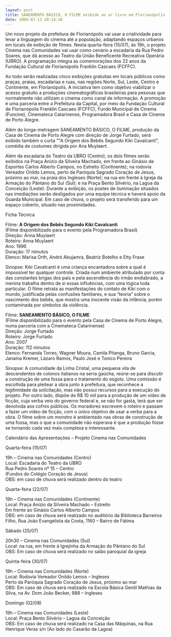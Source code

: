 ```yaml
---
layout: post
title: SANEAMENTO BÁSICO, O FILME exibido ao ar livre em Florianópolis
date: 2009-07-13 20:14:10
---
```

Um novo projeto da prefeitura de Florianópolis vai usar a criatividade para levar a linguagem do cinema até a população, adaptando espaços urbanos em locais de exibição de filmes. Nesta quarta-feira (15/07), às 19h, o projeto Cinema nas Comunidades vai usar como cenário a escadaria da Rua Pedro Soares, que dá acesso ao Teatro da União Beneficente Recreativa Operária (UBRO). A programação integra as comemorações dos 22 anos da Fundação Cultural de Florianópolis Franklin Cascaes (FCFFC).

Ao todo serão realizadas cinco exibições gratuitas em locais públicos como praças, praias, escadarias e ruas, nas regiões Norte, Sul, Leste, Centro e Continente, em Florianópolis. A iniciativa tem como objetivo viabilizar o acesso gratuito a produções cinematográficas brasileiras para pessoas que normalmente não utilizam o cinema como canal de informação. A promoção é uma parceria entre a Prefeitura da Capital, por meio da Fundação Cultural de Florianópolis Franklin Cascaes (FCFFC), Fundo Municipal de Cinema (Funcine), Cinemateca Catarinense, Programadora Brasil e Casa de Cinema de Porto Alegre.

Além do longa-metragem SANEAMENTO BÁSICO, O FILME, produção da Casa de Cinema de Porto Alegre com direção de Jorge Furtado, será exibido também o curta ""A Origem dos Bebês Segundo Kiki Cavalcanti", comédia de costumes dirigida por Ana Muylaert.

Além da escadaria do Teatro da UBRO (Centro), os dois filmes serão exibidos na Praça Anízio da Silveira Machado, em frente ao Ginásio de Esportes Carlos Alberto Campos, no Estreito (Continente); na rodovia Vereador Onildo Lemos, perto da Paróquia Sagrado Coração de Jesus, próximo ao mar, na praia dos Ingleses (Norte); na rua em frente à Igreja da Armação do Pântano do Sul (Sul); e na Praça Bento Silvério, na Lagoa da Conceição (Leste). Durante a exibição, os postes de iluminação situados nas imediações serão desligados por uma equipe técnica e haverá apoio da Guarda Municipal. Em caso de chuva, o projeto será transferido para um espaço coberto, situado nas proximidades.

Ficha Técnica

Filme: **A Origem dos Bebês Segundo Kiki Cavalcanti**\
(Filme disponibilizado para o evento pela Programadora Brasil)\
Direção: Anna Muylaert\
Roteiro: Anna Muylaert\
Ano: 1996\
Duração: 17 minutos\
Elenco: Marisa Orth, André Abujamra, Beatriz Botelho e Etty Frase

Sinopse: Kiki Cavalcanti é uma criança encantadora sobre a qual é impossível ter qualquer controle. Criada num ambiente atribulado por conta das constantes brigas dos pais e pela ascendência do irmão endiabrado, a menina trabalha dentro de si essas influências, com uma lógica toda particular. O filme retrata as manifestações do contato de Kiki com o mundo, justificada pelas confusões familiares, e sua “teoria” sobre o nascimento dos bebês, que mostra uma inocente visão da infância, porém contaminada por símbolos da violência.

Filme: **SANEAMENTO BÁSICO, O FILME**\
(Filme disponibilizado para o evento pela Casa de Cinema de Porto Alegre, numa parceria com a Cinemateca Catarinense)\
Direção: Jorge Furtado\
Roteiro: Jorge Furtado\
Ano: 2007\
Duração: 112 minutos\
Elenco: Fernanda Torres, Wagner Moura, Camila Pitanga, Bruno Garcia, Janaína Kremer, Lázaro Ramos, Paulo José e Tonico Pereira

Sinopse: A comunidade da Linha Cristal, uma pequena vila de descendentes de colonos italianos na serra gaúcha, reúne-se para discutir a construção de uma fossa para o tratamento do esgoto. Uma comissão é escolhida para pleitear a obra junto à prefeitura, que reconhece a legitimidade da solicitação, mas não possui recursos para a execução do projeto. Por outro lado, dispõe de R$ 10 mil para a produção de um vídeo de ficção, cuja verba veio do governo federal e, se não for gasta, terá que ser devolvida aos cofres públicos. Os moradores escrevem o roteiro e passam a fazer um vídeo de ficção, com o único objetivo de usar a verba para a obra. O filme sobre um monstro é ambientado nas obras de construção de uma fossa, mas o que a comunidade não esperava é que a produção fosse se tornando cada vez mais complexa e interessante.

Calendário das Apresentações – Projeto Cinema nas Comunidades

Quarta-feira (15/07)

19h – Cinema nas Comunidades (Centro)\
Local: Escadaria do Teatro da UBRO\
Rua Pedro Soares nº 15 – Centro\
(Fundos do Colégio Coração de Jesus)\
OBS: em caso de chuva será realizado dentro do teatro

Quarta-feira (22/07)

19h – Cinema nas Comunidades (Continente)\
Local: Praça Anízio da Silveira Machado – Estreito\
Em frente ao Ginásio Carlos Alberto Campos\
OBS: em caso de chuva será realizado no auditório da Biblioteca Barreiros Filho, Rua João Evangelista da Costa, 1160 – Bairro de Fátima

Sábado (25/07)

20h30 – Cinema nas Comunidades (Sul)\
Local: na rua, em frente à Igrejinha da Armação do Pântano do Sul\
OBS: Em caso de chuva será realizado no salão paroquial da igreja

Quinta-feira (30/07)

19h – Cinema nas Comunidades (Norte)\
Local: Rodovia Vereador Onildo Lemos – Ingleses\
Perto da Paróquia Sagrado Coração de Jesus, próximo ao mar\
OBS: Em caso de chuva será realizado na Escola Básica Gentil Mathias da Silva, na Av. Dom João Becker, 988 – Ingleses

Domingo (02/08)

19h – Cinema nas Comunidades (Leste)\
Local: Praça Bento Silvério – Lagoa da Conceição\
OBS: Em caso de chuva será realizado na Casa das Máquinas, na Rua Henrique Veras s/n (Ao lado do Casarão da Lagoa)